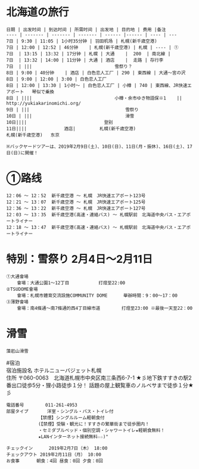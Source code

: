 # 北海道の旅行

	日期 | 出发时间 | 到达时间 | 所需时间 | 出发地 | 目的地 | 费用 |备注
	---- | ------- | ------- | ------- | ------ |------ | ---- | ---
	7日 | 9:30 | 11:05 | 1小时35分钟 | 羽田机场 | 札幌(新千歳空港) 
	7日 | 12:00 | 12:52 | 46分钟	 | 札幌(新千歳空港) | 札幌 | ---- | ①	
	7日	| 13:15	| 13:32	| 17分钟 | 札幌	| 大通	|  200	| 南北線 | 
	7日	| 13:32 | 14:00 | 11分钟 | 大通	| 酒店	|  走路 | 存行李
	7日	| |||				                雪祭り？							    		
	8日 | 9:00 | 40分钟	| 酒店 | 白色恋人工厂 | 290 | 東西線 | 大通～宮の沢
	8日 | 9:00 | 12:00 | 3:00 | 白色恋人工厂				
	8日 | 12:00 | 13:30 | 1小时～ | 白色恋人工厂 | 小樽 | 740 | 東西線、JR快速エアポート	琴似で乗換
	8日 | ||||			                	小樽・余市ゆき物語保※1	||			http://yukiakarinomichi.org/ 	
	9日 | |||				                    雪祭り				
	10日 | |||					                滑雪				
	10日||||				                登别				
	11日||||				 酒店|         札幌(新千歳空港)			
	札幌(新千歳空港)	东京	
										
	※バックヤードツアーは、2019年2月9日(土)、10日(日)、11日(月・振休)、16日(土)、17日(日)に開催！		
	
  # ①路线
	12：06 ～ 12：52  新千歳空港 ～ 札幌　JR快速エアポート123号
	12：21 ～ 13：07  新千歳空港 ～ 札幌　JR快速エアポート125号
	12：36 ～ 13：22  新千歳空港 ～ 札幌　JR快速エアポート127号
	12：03 ～ 13：35  新千歳空港(高速・連絡バス) ～ 札幌駅前　北海道中央バス・エアポートライナー
	12：18 ～ 13：47  新千歳空港(高速・連絡バス) ～ 札幌駅前　北海道中央バス・エアポートライナー
	
  # 特別：雪祭り		2月4日～2月11日			
	①大通會場					
		會場：大通公園1～12丁目			打燈至22:00	
	②TSUDOME會場					
		會場：札幌市體育交流設施COMMUNITY DOME		舉辦時間：9：00～17：00
	③薄野會場					
		會場：南4條通～南7條通的西4丁目線市道		打燈至23:00 ※最後一天至22：00
	
  # 滑雪
	藻岩山滑雪
	
  #宿泊						
	宿泊施設名	ホテルニューバジェット札幌				
	住所		    〒060-0063　北海道札幌市中央区南三条西6-7-1
	            ★彡地下鉄すすきの駅2番出口徒歩5分・狸小路徒歩１分！
	            話題の屋上観覧車のノルベサまで徒歩１分★彡
													
	電話番号		011-261-4953				
	部屋タイプ		洋室・シングル・バス・トイレ付
	            【禁煙】シングルルーム軽朝食付
	            (【禁煙】受験・観光に！すすきの繁華街まで徒歩圏内！
	            ・セミダブルベッド・個別空調・シャワートイレ★軽朝食無料！
	            ★LANインターネット接続無料☆☆)"			
							
	チェックイン		2019年2月7日（木） 18:00				
	チェックアウト	2019年2月11日（月） 10:00				
	お食事　　	朝食：4回 昼食：0回 夕食：0回			

